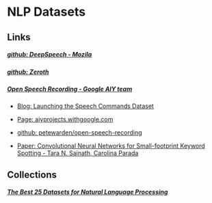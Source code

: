 # NLP Datasets

## Links

##### [github: DeepSpeech - Mozila](https://github.com/mozilla/DeepSpeech)

##### [github: Zeroth](https://github.com/goodatlas/zeroth)

##### [Open Speech Recording - Google AIY team](https://aiyprojects.withgoogle.com/open_speech_recording)

- [Blog: Launching the Speech Commands Dataset ](http://ai.googleblog.com/2017/08/launching-speech-commands-dataset.html)

- [Page: aiyprojects.withgoogle.com](https://aiyprojects.withgoogle.com/)
- [github: petewarden/open-speech-recording](https://github.com/petewarden/open-speech-recording)
- [Paper: Convolutional Neural Networks for Small-footprint Keyword Spotting - Tara N. Sainath, Carolina Parada](https://www.isca-speech.org/archive/interspeech_2015/papers/i15_1478.pdf)

## Collections

##### [The Best 25 Datasets for Natural Language Processing](https://gengo.ai/datasets/the-best-25-datasets-for-natural-language-processing/)